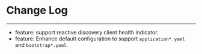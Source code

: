 # Change Log
---

- feature: support reactive discovery client health indicator.
- feature: Enhance default configuration to support `application*.yaml` and `bootstrap*.yaml`.
